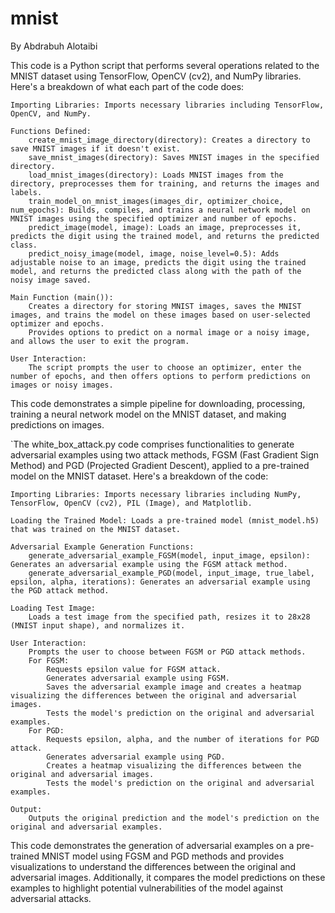 # mnist
By Abdrabuh Alotaibi

This code is a Python script that performs several operations related to the MNIST dataset using TensorFlow, OpenCV (cv2), and NumPy libraries. Here's a breakdown of what each part of the code does:

    Importing Libraries: Imports necessary libraries including TensorFlow, OpenCV, and NumPy.

    Functions Defined:
        create_mnist_image_directory(directory): Creates a directory to save MNIST images if it doesn't exist.
        save_mnist_images(directory): Saves MNIST images in the specified directory.
        load_mnist_images(directory): Loads MNIST images from the directory, preprocesses them for training, and returns the images and labels.
        train_model_on_mnist_images(images_dir, optimizer_choice, num_epochs): Builds, compiles, and trains a neural network model on MNIST images using the specified optimizer and number of epochs.
        predict_image(model, image): Loads an image, preprocesses it, predicts the digit using the trained model, and returns the predicted class.
        predict_noisy_image(model, image, noise_level=0.5): Adds adjustable noise to an image, predicts the digit using the trained model, and returns the predicted class along with the path of the noisy image saved.

    Main Function (main()):
        Creates a directory for storing MNIST images, saves the MNIST images, and trains the model on these images based on user-selected optimizer and epochs.
        Provides options to predict on a normal image or a noisy image, and allows the user to exit the program.

    User Interaction:
        The script prompts the user to choose an optimizer, enter the number of epochs, and then offers options to perform predictions on images or noisy images.

This code demonstrates a simple pipeline for downloading, processing, training a neural network model on the MNIST dataset, and making predictions on images.

`The white_box_attack.py code comprises functionalities to generate adversarial examples using two attack methods, FGSM (Fast Gradient Sign Method) and PGD (Projected Gradient Descent), applied to a pre-trained model on the MNIST dataset. Here's a breakdown of the code:

    Importing Libraries: Imports necessary libraries including NumPy, TensorFlow, OpenCV (cv2), PIL (Image), and Matplotlib.

    Loading the Trained Model: Loads a pre-trained model (mnist_model.h5) that was trained on the MNIST dataset.

    Adversarial Example Generation Functions:
        generate_adversarial_example_FGSM(model, input_image, epsilon): Generates an adversarial example using the FGSM attack method.
        generate_adversarial_example_PGD(model, input_image, true_label, epsilon, alpha, iterations): Generates an adversarial example using the PGD attack method.

    Loading Test Image:
        Loads a test image from the specified path, resizes it to 28x28 (MNIST input shape), and normalizes it.

    User Interaction:
        Prompts the user to choose between FGSM or PGD attack methods.
        For FGSM:
            Requests epsilon value for FGSM attack.
            Generates adversarial example using FGSM.
            Saves the adversarial example image and creates a heatmap visualizing the differences between the original and adversarial images.
            Tests the model's prediction on the original and adversarial examples.
        For PGD:
            Requests epsilon, alpha, and the number of iterations for PGD attack.
            Generates adversarial example using PGD.
            Creates a heatmap visualizing the differences between the original and adversarial images.
            Tests the model's prediction on the original and adversarial examples.

    Output:
        Outputs the original prediction and the model's prediction on the original and adversarial examples.

This code demonstrates the generation of adversarial examples on a pre-trained MNIST model using FGSM and PGD methods and provides visualizations to understand the differences between the original and adversarial images. Additionally, it compares the model predictions on these examples to highlight potential vulnerabilities of the model against adversarial attacks.
